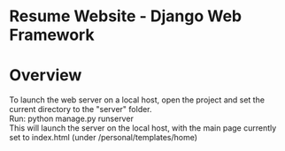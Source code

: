 # Resume Website - Django Web Framework
 # Overview 
To launch the web server on a local host, open the project and set the current directory to the "server" folder.  
Run: python manage.py runserver  
This will launch the server on the local host, with the main page currently set to index.html (under /personal/templates/home)  


